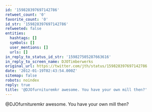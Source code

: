 ```yaml
---
id: '159828397697142786'
retweet_count: '0'
favorite_count: '0'
id_str: '159828397697142786'
retweeted: false
entities:
  hashtags: []
  symbols: []
  user_mentions: []
  urls: []
in_reply_to_status_id_str: '159827505287663616'
in_reply_to_screen_name: DJOTimberwerks
original_url: https://twitter.com/jth/status/159828397697142786
date: '2012-01-19T02:43:54.000Z'
sitemap: false
robots: noindex
reply: true
title: '@DJOfurnituremkr awesome. You have your own mill then?'
---
```


@DJOfurnituremkr awesome. You have your own mill then?